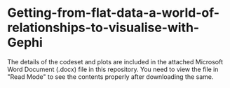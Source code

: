 # Getting-from-flat-data-a-world-of-relationships-to-visualise-with-Gephi

The details of the codeset and plots are included in the attached Microsoft Word Document (.docx) file in this repository. 
You need to view the file in "Read Mode" to see the contents properly after downloading the same.
